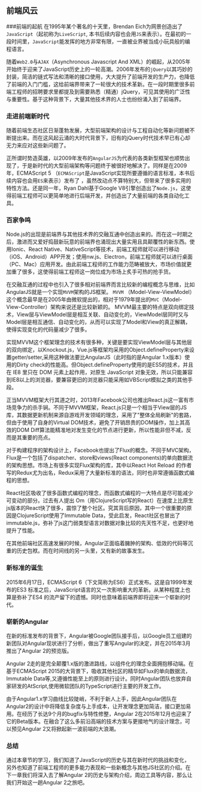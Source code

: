 ## 前端风云
 
###前端的起航
在1995年某个著名的十天里，Brendan Eich为网景创造出了`JavaScript`（起初称为`LiveScript`, 本书后续内容也会用`JS`来表示）。在最初的一段时间里，`JavaScript`能发挥的地方非常有限，一直被业界被当成小玩具般的编程语言。

随着`Web2.0`与`AJAX`（Asynchronous Javascript And XML）的崛起，从2005年开始终于迎来了JavaScript历史上的一轮高潮。2006年发布的`jQuery`以其巧妙的封装，简洁的链式写法和清晰的接口使用，大大提升了前端开发的生产力，也降低了前端的入门门槛，这给前端界带来了一轮很大的技术革新。在一段时期里很多前端工程师的招聘要求里都提及到需要熟悉（精通）jQuery，可见其使用的广泛性与重要性。基于这种背景下，大量其他技术界的人士也纷纷涌入到了前端界。

### 走进前端新时代
随着前端生态社区日渐蓬勃发展，大型前端架构的设计与工程自动化等新问题被不断提出来。而在这风起云涌的大时代背景下，旧有的jQuery时代技术早已有心却无力来应对这些新问题了。

正所谓时势造英雄，以2009年发布的`AngularJS`为代表的各类新型框架也顺势出现了，于是新时代的大型前端架构等问题终于被很好地解决了。同样是在2009年，ECMAScript 5 （`ECMAScript`是JavaScript实现所要遵循的语言标准，本书后续内容也会用`ES`来表示）发布了 ，虽然改动点不算特别大，但带来了很多实用的特性方法。还是同一年，Ryan Dahl基于Google V8引擎创造出了`Node.js`，这使得前端工程师可以更简单地进行后端开发，并创造出了大量前端的各类自动化工具。

### 百家争鸣
Node.js的出现是前端界与其他技术界的交融互通中创造出来的。而在这一时期之后，激进而又爱好捣鼓新玩意的前端界也涌现出大量实用且具颠覆性的新东西。使用Ionic、React Native、NativeScript等技术，前端工程师就可以进行移动（iOS、Android）APP开发；使用nw.js、Electron，前端工程师就可以进行桌面（PC、Mac）应用开发。由此前端工程师的工作能力范畴被放大，市场价值就更加重了很多，这使得前端工程师这一岗位成为市场上炙手可热的抢手货。

在交融互通的过程中也引入了很多相对前端界而言比较新的编程概念与思维，比如AngularJS就是一个实现`MVVM`架构的JS框架。
`MVVM` （Model-View-ViewModel）这个概念最早是在2005年由微软提出的，相对于1979年提出的`MVC`（Model-View-Controller）架构来说还是比较新颖的。 MVVM最主要的特点是双向绑定技术，View层与ViewModel层是相互关联、自动变化的，ViewModel层同时又与Model层是相互通信、自动变化的，从而可以实现了Model和View的真正解耦，使得实现变化的代码量减少了很多。

实现MVVM这个框架理念的技术有很多种，关键是要实现ViewModel层与其他层的双向绑定，以Knockout.js，Vue.js等框架均采用的Object.defineProperty来设置getter/setter,采用这种做法要比AngularJS（此时指的是Angular 1.x版本）使用的Dirty check的性能高。但Object.defineProperty使用的是ES5的技术，并且在 IE8 里只在 DOM 元素上起作用，对原生 JavaScript 对象无效，所以只能兼容到IE8以上的浏览器，要兼容更旧的浏览器只能采用如VBScript模拟之类的其他手段。

正当MVVM框架大行其道之时，2013年Facebook公司也推出React.js这一富有市场竞争力的杀手锏。不同于MVVM框架，React.js只是一个相当于View层的JS库，其数据更新机制来源自游戏开发领域的理念，采用了"整体全局刷新"的套路，但由于使用了自身的Virtual DOM技术，避免了开销昂贵的DOM操作，加上其高效的DOM Diff算法能精准地对发生变化的节点进行更新，所以性能非但不减，反而是其重要的亮点。

对于构建程序的架构设计上，Facebook也提出了Flux的概念。不同于MVC架构，Flux是一个包括了dispatcher、store和views(React components)的单向数据流的架构思想。市场上有很多实现Flux架构的库，其中以React Hot Reload 的作者写的Redux尤为出名，Redux采用了大量新标准的语法，同时也非常遵循函数式编程的思想。

React社区吸收了很多函数式编程的理念，而函数式编程的一大特点是尽可能减少可变动的部分。过去有人提出 Om（用ClojureScript写的React）在速度上比原生js版本的React快了很多，震惊了整个社区。究其背后原因，其中一个很重要的原因是ClojureScript使用了Immutable Data，受此启发，React社区也冒出了immutable.js，弥补了js这门弱类型语言对数据对象比较的先天性不足，也更好地提升了性能。

在其他前端社区高速发展的时候，Angular正面临着臃肿的架构、低效的代码等沉重的历史包袱。而在时间线的另一头里，又有新的故事发生。
### 新标准的诞生

2015年6月17日，ECMAScript 6（下文简称为ES6）正式发布。这是自1999年发布的ES3 标准之后，JavaScript语言的又一次影响重大的革新。从某种程度上也算是弥补了ES4 的流产留下的遗憾。同时也意味着前端界即将迎来一个崭新的时代。

### 崭新的Angular
在新的标准发布的背景下，Angular被Google团队接手后，以Google员工组建的新团队对Angular现状进行了分析，做出了重写Angular的决定，并在2015年3月推出了Angular 2的预览版。

Angular 2走的是完全颠覆1.x版的激进路线，以组件化的理念全面拥抱移动端。在基于ECMAScript 2015的大背景下，吸收其他社区的精华如Flux的单向数据流，Immutable Data等,又遵循性能至上的原则进行设计。同时Angular团队也放弃自家研发的AtScript,使用微软团队的TypeScript进行主要的开发工作。

由于Angular1.x学习曲线比较陡峭，不利于新人上手，因此Angular团队在Angular2的设计中将降低复杂度与上手成本，让开发理念更加简洁，接口更加易用。在经历了长达9个月的bugfix与特性修整，Angular 2在2015年12月也迎来了它的Beta版本。在融合了这么多前沿高端的技术方案与更接地气的设计理念，可以预见Angular 2又将掀起新一波前端的大浪潮。

### 总结
通过本章节的学习，我们知道了JavaScript的历史与其在新时代的挑战和变化，另外也知道了前端工程师的更多能力表现和一些新概念与其他JS社区的介绍。在下一章我们将深入去了解Angular 2的历史与架构介绍，周边工具等内容，那么让我们开始这一趟Angular 2之旅吧。

